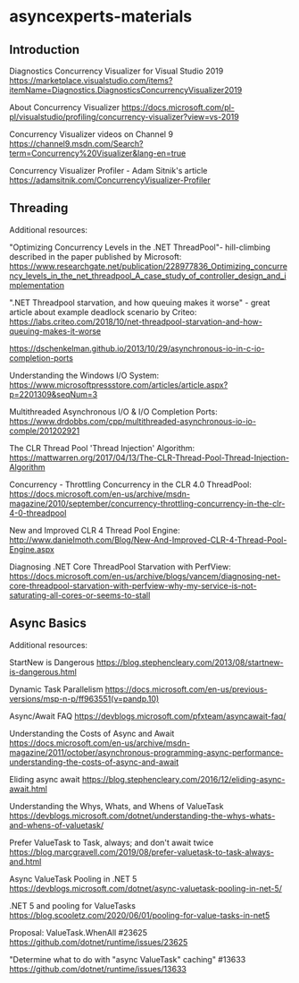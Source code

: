 # asyncexperts-materials

## Introduction

Diagnostics Concurrency Visualizer for Visual Studio 2019
https://marketplace.visualstudio.com/items?itemName=Diagnostics.DiagnosticsConcurrencyVisualizer2019

About Concurrency Visualizer
https://docs.microsoft.com/pl-pl/visualstudio/profiling/concurrency-visualizer?view=vs-2019

Concurrency Visualizer videos on Channel 9
https://channel9.msdn.com/Search?term=Concurrency%20Visualizer&lang-en=true

Concurrency Visualizer Profiler - Adam Sitnik's article
https://adamsitnik.com/ConcurrencyVisualizer-Profiler

## Threading

Additional resources:

"Optimizing Concurrency Levels in the .NET ThreadPool"- hill-climbing described in the paper published by Microsoft:
https://www.researchgate.net/publication/228977836_Optimizing_concurrency_levels_in_the_net_threadpool_A_case_study_of_controller_design_and_implementation

".NET Threadpool starvation, and how queuing makes it worse" - great article about example deadlock scenario by Criteo:
https://labs.criteo.com/2018/10/net-threadpool-starvation-and-how-queuing-makes-it-worse

https://dschenkelman.github.io/2013/10/29/asynchronous-io-in-c-io-completion-ports

Understanding the Windows I/O System:
https://www.microsoftpressstore.com/articles/article.aspx?p=2201309&seqNum=3


Multithreaded Asynchronous I/O & I/O Completion Ports:
https://www.drdobbs.com/cpp/multithreaded-asynchronous-io-io-comple/201202921


The CLR Thread Pool 'Thread Injection' Algorithm:
https://mattwarren.org/2017/04/13/The-CLR-Thread-Pool-Thread-Injection-Algorithm

Concurrency - Throttling Concurrency in the CLR 4.0 ThreadPool:
https://docs.microsoft.com/en-us/archive/msdn-magazine/2010/september/concurrency-throttling-concurrency-in-the-clr-4-0-threadpool

New and Improved CLR 4 Thread Pool Engine:
http://www.danielmoth.com/Blog/New-And-Improved-CLR-4-Thread-Pool-Engine.aspx

Diagnosing .NET Core ThreadPool Starvation with PerfView:
https://docs.microsoft.com/en-us/archive/blogs/vancem/diagnosing-net-core-threadpool-starvation-with-perfview-why-my-service-is-not-saturating-all-cores-or-seems-to-stall

## Async Basics

Additional resources:

StartNew is Dangerous
https://blog.stephencleary.com/2013/08/startnew-is-dangerous.html

Dynamic Task Parallelism
https://docs.microsoft.com/en-us/previous-versions/msp-n-p/ff963551(v=pandp.10)

Async/Await FAQ
https://devblogs.microsoft.com/pfxteam/asyncawait-faq/

Understanding the Costs of Async and Await
https://docs.microsoft.com/en-us/archive/msdn-magazine/2011/october/asynchronous-programming-async-performance-understanding-the-costs-of-async-and-await

Eliding async await
https://blog.stephencleary.com/2016/12/eliding-async-await.html

Understanding the Whys, Whats, and Whens of ValueTask
https://devblogs.microsoft.com/dotnet/understanding-the-whys-whats-and-whens-of-valuetask/

Prefer ValueTask to Task, always; and don't await twice
https://blog.marcgravell.com/2019/08/prefer-valuetask-to-task-always-and.html

Async ValueTask Pooling in .NET 5
https://devblogs.microsoft.com/dotnet/async-valuetask-pooling-in-net-5/

.NET 5 and pooling for ValueTasks
https://blog.scooletz.com/2020/06/01/pooling-for-value-tasks-in-net5

Proposal: ValueTask.WhenAll #23625
https://github.com/dotnet/runtime/issues/23625

"Determine what to do with "async ValueTask" caching" #13633
https://github.com/dotnet/runtime/issues/13633
